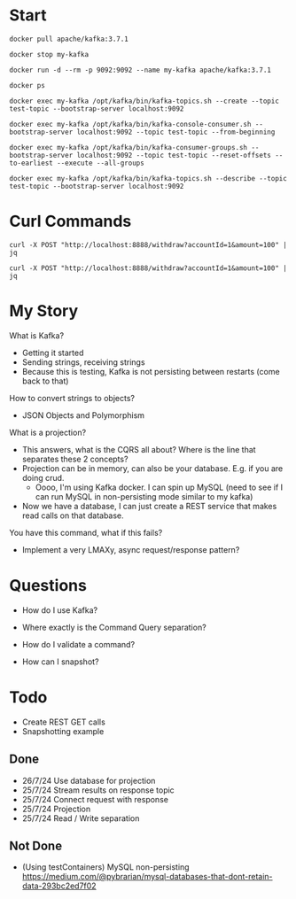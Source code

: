 
# Start

```
docker pull apache/kafka:3.7.1

docker stop my-kafka

docker run -d --rm -p 9092:9092 --name my-kafka apache/kafka:3.7.1

docker ps

docker exec my-kafka /opt/kafka/bin/kafka-topics.sh --create --topic test-topic --bootstrap-server localhost:9092

docker exec my-kafka /opt/kafka/bin/kafka-console-consumer.sh --bootstrap-server localhost:9092 --topic test-topic --from-beginning

docker exec my-kafka /opt/kafka/bin/kafka-consumer-groups.sh --bootstrap-server localhost:9092 --topic test-topic --reset-offsets --to-earliest --execute --all-groups

docker exec my-kafka /opt/kafka/bin/kafka-topics.sh --describe --topic test-topic --bootstrap-server localhost:9092
```

# Curl Commands

`
curl -X POST "http://localhost:8888/withdraw?accountId=1&amount=100" | jq
`

`curl -X POST "http://localhost:8888/withdraw?accountId=1&amount=100" | jq
`

# My Story

What is Kafka?
- Getting it started
- Sending strings, receiving strings
- Because this is testing, Kafka is not persisting between restarts (come back to that)

How to convert strings to objects?
- JSON Objects and Polymorphism 

What is a projection?
- This answers, what is the CQRS all about? Where is the line that separates these 2 concepts?
- Projection can be in memory, can also be your database. E.g. if you are doing crud. 
  - Oooo, I'm using Kafka docker. I can spin up MySQL (need to see if I can run MySQL in non-persisting mode similar to my kafka)
- Now we have a database, I can just create a REST service that makes read calls on that database.

You have this command, what if this fails?
- Implement a very LMAXy, async request/response pattern?





# Questions

- How do I use Kafka?

- Where exactly is the Command Query separation?

- How do I validate a command?

- How can I snapshot?

# Todo

- Create REST GET calls
- Snapshotting example

## Done

- 26/7/24   Use database for projection
- 25/7/24   Stream results on response topic
- 25/7/24   Connect request with response
- 25/7/24   Projection 
- 25/7/24   Read / Write separation 

## Not Done

- (Using testContainers) MySQL non-persisting https://medium.com/@pybrarian/mysql-databases-that-dont-retain-data-293bc2ed7f02
